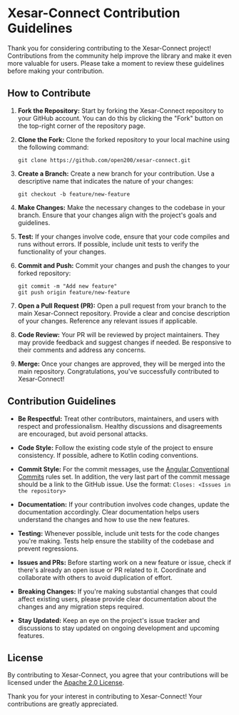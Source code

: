# Xesar-Connect Contribution Guidelines

Thank you for considering contributing to the Xesar-Connect project! Contributions from the community help improve the library and make it even more valuable for users. Please take a moment to review these guidelines before making your contribution.

## How to Contribute

1. **Fork the Repository:** Start by forking the Xesar-Connect repository to your GitHub account. You can do this by clicking the "Fork" button on the top-right corner of the repository page.

2. **Clone the Fork:** Clone the forked repository to your local machine using the following command:
   ```
   git clone https://github.com/open200/xesar-connect.git
   ```

3. **Create a Branch:** Create a new branch for your contribution. Use a descriptive name that indicates the nature of your changes:
   ```
   git checkout -b feature/new-feature
   ```

4. **Make Changes:** Make the necessary changes to the codebase in your branch. Ensure that your changes align with the project's goals and guidelines.

5. **Test:** If your changes involve code, ensure that your code compiles and runs without errors. If possible, include unit tests to verify the functionality of your changes.

6. **Commit and Push:** Commit your changes and push the changes to your forked repository:
   ```
   git commit -m "Add new feature"
   git push origin feature/new-feature
   ```

7. **Open a Pull Request (PR):** Open a pull request from your branch to the main Xesar-Connect repository. Provide a clear and concise description of your changes. Reference any relevant issues if applicable.

8. **Code Review:** Your PR will be reviewed by project maintainers. They may provide feedback and suggest changes if needed. Be responsive to their comments and address any concerns.

9. **Merge:** Once your changes are approved, they will be merged into the main repository. Congratulations, you've successfully contributed to Xesar-Connect!

## Contribution Guidelines

- **Be Respectful:** Treat other contributors, maintainers, and users with respect and professionalism. Healthy discussions and disagreements are encouraged, but avoid personal attacks.

- **Code Style:** Follow the existing code style of the project to ensure consistency. If possible, adhere to Kotlin coding conventions.

- **Commit Style:** For the commit messages, use the [Angular Conventional Commits](https://www.conventionalcommits.org) rules set. In addition, the very last part of the commit message should be a link to the GitHub issue.
Use the format: `Closes: <Issues in the repository>`

- **Documentation:** If your contribution involves code changes, update the documentation accordingly. Clear documentation helps users understand the changes and how to use the new features.

- **Testing:** Whenever possible, include unit tests for the code changes you're making. Tests help ensure the stability of the codebase and prevent regressions.

- **Issues and PRs:** Before starting work on a new feature or issue, check if there's already an open issue or PR related to it. Coordinate and collaborate with others to avoid duplication of effort.

- **Breaking Changes:** If you're making substantial changes that could affect existing users, please provide clear documentation about the changes and any migration steps required.

- **Stay Updated:** Keep an eye on the project's issue tracker and discussions to stay updated on ongoing development and upcoming features.

## License

By contributing to Xesar-Connect, you agree that your contributions will be licensed under the [Apache 2.0 License](https://github.com/open200/xesar-connect/blob/main/LICENSE).

Thank you for your interest in contributing to Xesar-Connect! Your contributions are greatly appreciated.

